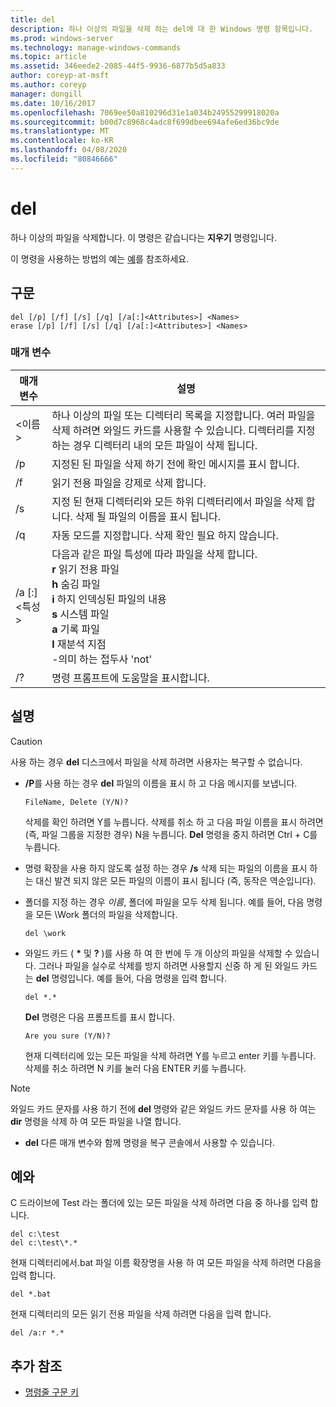 ```yaml
---
title: del
description: 하나 이상의 파일을 삭제 하는 del에 대 한 Windows 명령 항목입니다.
ms.prod: windows-server
ms.technology: manage-windows-commands
ms.topic: article
ms.assetid: 346eede2-2085-44f5-9936-6877b5d5a833
author: coreyp-at-msft
ms.author: coreyp
manager: dongill
ms.date: 10/16/2017
ms.openlocfilehash: 7069ee50a810296d31e1a034b24955299918020a
ms.sourcegitcommit: b00d7c8968c4adc8f699dbee694afe6ed36bc9de
ms.translationtype: MT
ms.contentlocale: ko-KR
ms.lasthandoff: 04/08/2020
ms.locfileid: "80846666"
---
```

# <a name="del"></a>del

하나 이상의 파일을 삭제합니다. 이 명령은 같습니다는 **지우기** 명령입니다.

이 명령을 사용하는 방법의 예는 [예](#BKMK_examples)를 참조하세요.

## <a name="syntax"></a>구문

```
del [/p] [/f] [/s] [/q] [/a[:]<Attributes>] <Names>
erase [/p] [/f] [/s] [/q] [/a[:]<Attributes>] <Names>
```

### <a name="parameters"></a>매개 변수

|매개 변수|설명|
|---------|-----------|
|\<이름 >|하나 이상의 파일 또는 디렉터리 목록을 지정합니다. 여러 파일을 삭제 하려면 와일드 카드를 사용할 수 있습니다. 디렉터리를 지정 하는 경우 디렉터리 내의 모든 파일이 삭제 됩니다.|
|/p|지정된 된 파일을 삭제 하기 전에 확인 메시지를 표시 합니다.|
|/f|읽기 전용 파일을 강제로 삭제 합니다.|
|/s|지정 된 현재 디렉터리와 모든 하위 디렉터리에서 파일을 삭제 합니다. 삭제 될 파일의 이름을 표시 됩니다.|
|/q|자동 모드를 지정합니다. 삭제 확인 필요 하지 않습니다.|
|/a [:]\<특성 >|다음과 같은 파일 특성에 따라 파일을 삭제 합니다.</br>**r** 읽기 전용 파일</br>**h** 숨김 파일</br>**i** 하지 인덱싱된 파일의 내용</br>**s** 시스템 파일</br>**a** 기록 파일</br>**l** 재분석 지점</br>-의미 하는 접두사 'not'|
|/?|명령 프롬프트에 도움말을 표시합니다.|

## <a name="remarks"></a>설명

> [!CAUTION]
> 사용 하는 경우 **del** 디스크에서 파일을 삭제 하려면 사용자는 복구할 수 없습니다.

-   **/P**를 사용 하는 경우 **del** 파일의 이름을 표시 하 고 다음 메시지를 보냅니다.

    `FileName, Delete (Y/N)?`

    삭제를 확인 하려면 Y를 누릅니다. 삭제를 취소 하 고 다음 파일 이름을 표시 하려면 (즉, 파일 그룹을 지정한 경우) N을 누릅니다. **Del** 명령을 중지 하려면 Ctrl + C를 누릅니다.
- 명령 확장을 사용 하지 않도록 설정 하는 경우 **/s** 삭제 되는 파일의 이름을 표시 하는 대신 발견 되지 않은 모든 파일의 이름이 표시 됩니다 (즉, 동작은 역순입니다).
- 폴더를 지정 하는 경우 *이름*, 폴더에 파일을 모두 삭제 됩니다. 예를 들어, 다음 명령을 모든 \Work 폴더의 파일을 삭제합니다.  
  ```
  del \work
  ```  
- 와일드 카드 ( **&#42;** 및 **?** )를 사용 하 여 한 번에 두 개 이상의 파일을 삭제할 수 있습니다. 그러나 파일을 실수로 삭제를 방지 하려면 사용할지 신중 하 게 된 와일드 카드는 **del** 명령입니다. 예를 들어, 다음 명령을 입력 합니다.  
  ```
  del *.*
  ```  
  **Del** 명령은 다음 프롬프트를 표시 합니다.

  `Are you sure (Y/N)?`

  현재 디렉터리에 있는 모든 파일을 삭제 하려면 Y를 누르고 enter 키를 누릅니다. 삭제를 취소 하려면 N 키를 눌러 다음 ENTER 키를 누릅니다.

> [!NOTE]
> 와일드 카드 문자를 사용 하기 전에 **del** 명령와 같은 와일드 카드 문자를 사용 하 여는 **dir** 명령을 삭제 하 여 모든 파일을 나열 합니다.

-   **del** 다른 매개 변수와 함께 명령을 복구 콘솔에서 사용할 수 있습니다.

## <a name="examples"></a><a name=BKMK_examples></a>예와

C 드라이브에 Test 라는 폴더에 있는 모든 파일을 삭제 하려면 다음 중 하나를 입력 합니다.
```
del c:\test
del c:\test\*.*
```
현재 디렉터리에서.bat 파일 이름 확장명을 사용 하 여 모든 파일을 삭제 하려면 다음을 입력 합니다.
```
del *.bat
```
현재 디렉터리의 모든 읽기 전용 파일을 삭제 하려면 다음을 입력 합니다.
```
del /a:r *.*
```

## <a name="additional-references"></a>추가 참조

- [명령줄 구문 키](command-line-syntax-key.md)

